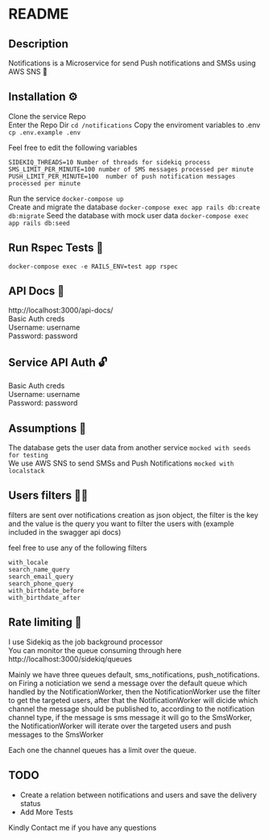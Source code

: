 # README

## Description

Notifications is a Microservice for send Push notifications and SMSs using AWS SNS 🚀

## Installation ⚙️
Clone the service Repo  
Enter the Repo Dir `cd /notifications` 
Copy the enviroment variables to .env `cp .env.example .env`  

Feel free to edit the following variables
```
SIDEKIQ_THREADS=10 Number of threads for sidekiq process  
SMS_LIMIT_PER_MINUTE=100 number of SMS messages processed per minute   
PUSH_LIMIT_PER_MINUTE=100  number of push notification messages processed per minute  
```

Run the service `docker-compose up`   
Create and migrate the database `docker-compose exec app rails db:create db:migrate`
Seed the database with mock user data `docker-compose exec app rails db:seed`

## Run Rspec Tests 🧪
`docker-compose exec -e RAILS_ENV=test app rspec`

## API Docs 📕
http://localhost:3000/api-docs/  
Basic Auth creds  
Username: username  
Password: password

## Service API Auth 🔓
Basic Auth creds  
Username: username  
Password: password

## Assumptions 🤔
The database gets the user data from another service `mocked with seeds for testing`   
We use AWS SNS to send SMSs and Push Notifications `mocked with localstack`

## Users filters 🚶‍♂️
filters are sent over notifications creation as json object, the filter is the key and the value is the query you want to filter the users with (example included in the swagger api docs)

feel free to use any of the following filters 
``` 
with_locale  
search_name_query  
search_email_query  
search_phone_query  
with_birthdate_before  
with_birthdate_after  
```

## Rate limiting 🏁
I use Sidekiq as the job background processor  
You can monitor the queue consuming through here  http://localhost:3000/sidekiq/queues   

Mainly we have three queues default, sms_notifications, push_notifications.
on Firing a noticiation we send a message over the default queue which handled by the NotificationWorker, then the NotificationWorker use the filter to get the targeted users, after that the NotificationWorker will dicide which channel the message should be published to, according to the notification channel type, if the message is sms message it will go to the SmsWorker, the NotificationWorker will iterate over the targeted users and push messages to the SmsWorker

Each one the channel queues has a limit over the queue.

## TODO
* Create a relation between notifications and users and save the delivery status
* Add More Tests


Kindly Contact me if you have any questions
